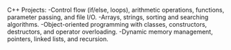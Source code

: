 C++ Projects:
-Control flow (if/else, loops), arithmetic operations, functions, parameter passing, and file I/O. 
-Arrays, strings, sorting and searching algorithms. 
-Object-oriented programming with classes, constructors, destructors, and operator overloading. 
-Dynamic memory management, pointers, linked lists, and recursion.
